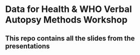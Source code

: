 # Data for Health & WHO Verbal Autopsy Methods Workshop
## This repo contains all the slides from the presentations
